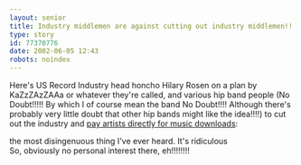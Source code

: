 ```yaml
---
layout: senior
title: Industry middlemen are against cutting out industry middlemen!!!!!!
type: story
id: 77370776
date: 2002-06-05 12:43
robots: noindex
---
```


Here's US Record Industry head honcho Hilary Rosen on a plan by KaZzZAzZAAa  or whatever they're called, and various hip band people (No Doubt!!!!! By which I of course mean the band No Doubt!!!! Although there's probably very little doubt that other hip bands might like the idea!!!!) to cut out the industry and <a href="http://www.usatoday.com/life/cyber/tech/2002/05/14/music-kazaa.htm" title="'copyright compulsory license'?!?! Wot, like driving a Napster automobile or something?!??!?!">pay artists directly for music downloads</a>:<div class="quote">the most disingenuous thing I've ever heard. It's ridiculous</div>So, obviously no personal interest there, eh!!!!!!!!
<div style="clear: both;"></div>
